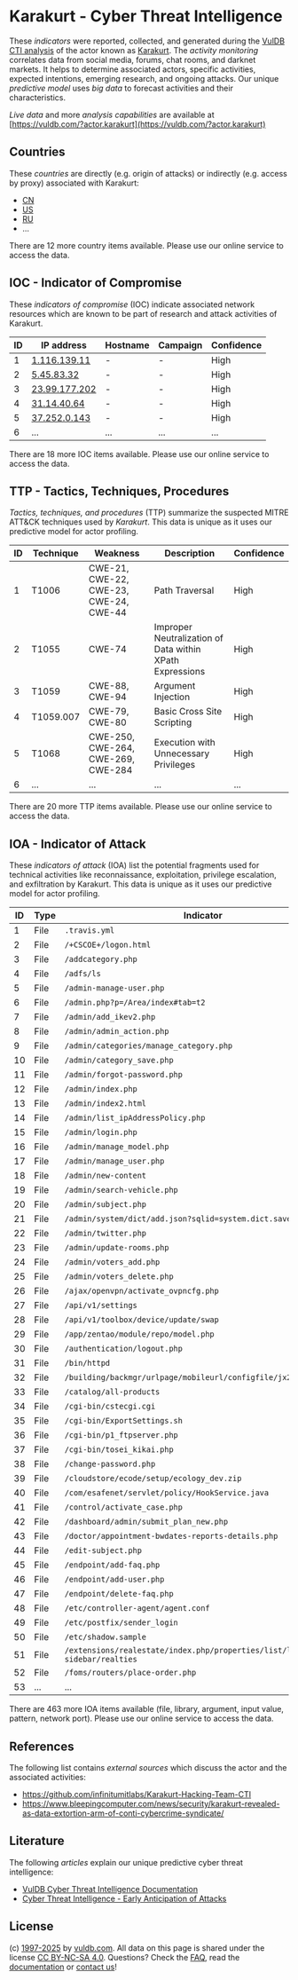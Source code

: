 # Karakurt - Cyber Threat Intelligence

These _indicators_ were reported, collected, and generated during the [VulDB CTI analysis](https://vuldb.com/?kb.cti) of the actor known as [Karakurt](https://vuldb.com/?actor.karakurt). The _activity monitoring_ correlates data from social media, forums, chat rooms, and darknet markets. It helps to determine associated actors, specific activities, expected intentions, emerging research, and ongoing attacks. Our unique _predictive model_ uses _big data_ to forecast activities and their characteristics.

_Live data_ and more _analysis capabilities_ are available at [https://vuldb.com/?actor.karakurt](https://vuldb.com/?actor.karakurt)

## Countries

These _countries_ are directly (e.g. origin of attacks) or indirectly (e.g. access by proxy) associated with Karakurt:

* [CN](https://vuldb.com/?country.cn)
* [US](https://vuldb.com/?country.us)
* [RU](https://vuldb.com/?country.ru)
* ...

There are 12 more country items available. Please use our online service to access the data.

## IOC - Indicator of Compromise

These _indicators of compromise_ (IOC) indicate associated network resources which are known to be part of research and attack activities of Karakurt.

ID | IP address | Hostname | Campaign | Confidence
-- | ---------- | -------- | -------- | ----------
1 | [1.116.139.11](https://vuldb.com/?ip.1.116.139.11) | - | - | High
2 | [5.45.83.32](https://vuldb.com/?ip.5.45.83.32) | - | - | High
3 | [23.99.177.202](https://vuldb.com/?ip.23.99.177.202) | - | - | High
4 | [31.14.40.64](https://vuldb.com/?ip.31.14.40.64) | - | - | High
5 | [37.252.0.143](https://vuldb.com/?ip.37.252.0.143) | - | - | High
6 | ... | ... | ... | ...

There are 18 more IOC items available. Please use our online service to access the data.

## TTP - Tactics, Techniques, Procedures

_Tactics, techniques, and procedures_ (TTP) summarize the suspected MITRE ATT&CK techniques used by _Karakurt_. This data is unique as it uses our predictive model for actor profiling.

ID | Technique | Weakness | Description | Confidence
-- | --------- | -------- | ----------- | ----------
1 | T1006 | CWE-21, CWE-22, CWE-23, CWE-24, CWE-44 | Path Traversal | High
2 | T1055 | CWE-74 | Improper Neutralization of Data within XPath Expressions | High
3 | T1059 | CWE-88, CWE-94 | Argument Injection | High
4 | T1059.007 | CWE-79, CWE-80 | Basic Cross Site Scripting | High
5 | T1068 | CWE-250, CWE-264, CWE-269, CWE-284 | Execution with Unnecessary Privileges | High
6 | ... | ... | ... | ...

There are 20 more TTP items available. Please use our online service to access the data.

## IOA - Indicator of Attack

These _indicators of attack_ (IOA) list the potential fragments used for technical activities like reconnaissance, exploitation, privilege escalation, and exfiltration by Karakurt. This data is unique as it uses our predictive model for actor profiling.

ID | Type | Indicator | Confidence
-- | ---- | --------- | ----------
1 | File | `.travis.yml` | Medium
2 | File | `/+CSCOE+/logon.html` | High
3 | File | `/addcategory.php` | High
4 | File | `/adfs/ls` | Medium
5 | File | `/admin-manage-user.php` | High
6 | File | `/admin.php?p=/Area/index#tab=t2` | High
7 | File | `/admin/add_ikev2.php` | High
8 | File | `/admin/admin_action.php` | High
9 | File | `/admin/categories/manage_category.php` | High
10 | File | `/admin/category_save.php` | High
11 | File | `/admin/forgot-password.php` | High
12 | File | `/admin/index.php` | High
13 | File | `/admin/index2.html` | High
14 | File | `/admin/list_ipAddressPolicy.php` | High
15 | File | `/admin/login.php` | High
16 | File | `/admin/manage_model.php` | High
17 | File | `/admin/manage_user.php` | High
18 | File | `/admin/new-content` | High
19 | File | `/admin/search-vehicle.php` | High
20 | File | `/admin/subject.php` | High
21 | File | `/admin/system/dict/add.json?sqlid=system.dict.save` | High
22 | File | `/admin/twitter.php` | High
23 | File | `/admin/update-rooms.php` | High
24 | File | `/admin/voters_add.php` | High
25 | File | `/admin/voters_delete.php` | High
26 | File | `/ajax/openvpn/activate_ovpncfg.php` | High
27 | File | `/api/v1/settings` | High
28 | File | `/api/v1/toolbox/device/update/swap` | High
29 | File | `/app/zentao/module/repo/model.php` | High
30 | File | `/authentication/logout.php` | High
31 | File | `/bin/httpd` | Medium
32 | File | `/building/backmgr/urlpage/mobileurl/configfile/jx2_config.ini` | High
33 | File | `/catalog/all-products` | High
34 | File | `/cgi-bin/cstecgi.cgi` | High
35 | File | `/cgi-bin/ExportSettings.sh` | High
36 | File | `/cgi-bin/p1_ftpserver.php` | High
37 | File | `/cgi-bin/tosei_kikai.php` | High
38 | File | `/change-password.php` | High
39 | File | `/cloudstore/ecode/setup/ecology_dev.zip` | High
40 | File | `/com/esafenet/servlet/policy/HookService.java` | High
41 | File | `/control/activate_case.php` | High
42 | File | `/dashboard/admin/submit_plan_new.php` | High
43 | File | `/doctor/appointment-bwdates-reports-details.php` | High
44 | File | `/edit-subject.php` | High
45 | File | `/endpoint/add-faq.php` | High
46 | File | `/endpoint/add-user.php` | High
47 | File | `/endpoint/delete-faq.php` | High
48 | File | `/etc/controller-agent/agent.conf` | High
49 | File | `/etc/postfix/sender_login` | High
50 | File | `/etc/shadow.sample` | High
51 | File | `/extensions/realestate/index.php/properties/list/list-with-sidebar/realties` | High
52 | File | `/foms/routers/place-order.php` | High
53 | ... | ... | ...

There are 463 more IOA items available (file, library, argument, input value, pattern, network port). Please use our online service to access the data.

## References

The following list contains _external sources_ which discuss the actor and the associated activities:

* https://github.com/infinitumitlabs/Karakurt-Hacking-Team-CTI
* https://www.bleepingcomputer.com/news/security/karakurt-revealed-as-data-extortion-arm-of-conti-cybercrime-syndicate/

## Literature

The following _articles_ explain our unique predictive cyber threat intelligence:

* [VulDB Cyber Threat Intelligence Documentation](https://vuldb.com/?kb.cti)
* [Cyber Threat Intelligence - Early Anticipation of Attacks](https://www.scip.ch/en/?labs.20201022)

## License

(c) [1997-2025](https://vuldb.com/?kb.changelog) by [vuldb.com](https://vuldb.com/?kb.about). All data on this page is shared under the license [CC BY-NC-SA 4.0](https://creativecommons.org/licenses/by-nc-sa/4.0/). Questions? Check the [FAQ](https://vuldb.com/?kb.faq), read the [documentation](https://vuldb.com/?kb) or [contact us](https://vuldb.com/?contact)!

